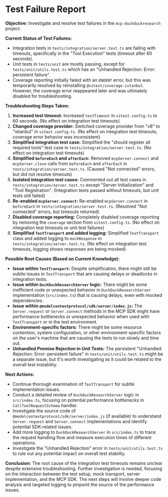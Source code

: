 # Test Failure Report

**Objective:**
Investigate and resolve test failures in the `mcp-duckduckresearch` project.

**Current Status of Test Failures:**
- Integration tests in `tests/integration/server.test.ts` are failing with timeouts, specifically in the "Tool Execution" tests (timeout after 60 seconds).
- Unit tests in `tests/unit` are mostly passing, except for `tests/unit/utils.test.ts` which has an "Unhandled Rejection: Error: persistent failure".
- Coverage reporting initially failed with an `ENOENT` error, but this was temporarily resolved by reinstalling `@vitest/coverage-istanbul`. However, the coverage error reappeared later and was ultimately disabled for troubleshooting.

**Troubleshooting Steps Taken:**
1. **Increased test timeout:** Increased `testTimeout` in `vitest.config.ts` to 60 seconds. (No effect on integration test timeouts)
2. **Changed coverage provider:** Switched coverage provider from "v8" to "istanbul" in `vitest.config.ts`. (No effect on integration test timeouts, coverage error behavior was inconsistent)
3. **Simplified integration test case:** Simplified the "should register all required tools" test case in `tests/integration/server.test.ts`. (No effect on integration test timeouts)
4. **Simplified `beforeEach` and `afterEach`:** Removed `mcpServer.connect` and `mcpServer.close` calls from `beforeEach` and `afterEach` in `tests/integration/server.test.ts`. (Caused "Not connected" errors, but did not resolve timeouts)
5. **Isolated integration test cases:** Commented out all test cases in `tests/integration/server.test.ts` except "Server Initialization" and "Tool Registration". (Integration tests passed without timeouts, but unit tests still failed)
6. **Re-enabled `mcpServer.connect`:** Re-enabled `mcpServer.connect` in `beforeEach` in `tests/integration/server.test.ts`. (Resolved "Not connected" errors, but timeouts returned)
7. **Disabled coverage reporting:** Completely disabled coverage reporting by removing the `coverage` section from `vitest.config.ts`. (No effect on integration test timeouts or unit test failures)
8. **Simplified `TestTransport` and added logging:** Simplified `TestTransport` class and added logging to `mockResponse` in `tests/integration/server.test.ts`. (No effect on integration test timeouts, logging shows responses are being mocked)

**Possible Root Causes (Based on Current Knowledge):**
- **Issue within `TestTransport`:** Despite simplification, there might still be subtle issues in `TestTransport` that are causing delays or deadlocks in integration tests.
- **Issue within `DuckDuckResearchServer` logic:** There might be some inefficient code or unexpected behavior in `DuckDuckResearchServer` implementation (`src/index.ts`) that is causing delays, even with mocked dependencies.
- **Issue within `@modelcontextprotocol/sdk/server/index.js`:** The `Server.request` or `Server.connect` methods in the MCP SDK might have performance bottlenecks or unexpected behavior when used with `TestTransport` or in the test environment.
- **Environment-specific factors:** There might be some resource contention, system configuration, or other environment-specific factors on the user's machine that are causing the tests to run slowly and time out.
- **Unhandled Promise Rejection in Unit Tests:** The persistent "Unhandled Rejection: Error: persistent failure" in `tests/unit/utils.test.ts` might be a separate issue, but it's worth investigating as it could be related to the overall test instability.

**Next Actions:**
- Continue thorough examination of `TestTransport` for subtle implementation issues.
- Conduct a detailed review of `DuckDuckResearchServer` logic in `src/index.ts`, focusing on potential performance bottlenecks in `CallToolRequestSchema` handler.
- Investigate the source code of `@modelcontextprotocol/sdk/server/index.js` (if available) to understand `Server.request` and `Server.connect` implementations and identify potential SDK-related issues.
- Add more logging to `DuckDuckResearchServer` in `src/index.ts` to trace the request handling flow and measure execution times of different operations.
- Investigate the "Unhandled Rejection" error in `tests/unit/utils.test.ts` to rule out any potential impact on overall test stability.

**Conclusion:**
The root cause of the integration test timeouts remains unclear despite extensive troubleshooting. Further investigation is needed, focusing on the interaction between the test setup, mock transport, server implementation, and the MCP SDK. The next steps will involve deeper code analysis and targeted logging to pinpoint the source of the performance issues.